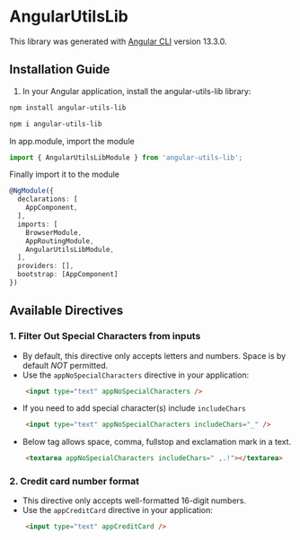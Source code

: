 # AngularUtilsLib

This library was generated with [Angular CLI](https://github.com/angular/angular-cli) version 13.3.0.


## Installation Guide
1. In your Angular application, install the angular-utils-lib library:
```perl
npm install angular-utils-lib
```

```perl
npm i angular-utils-lib
```

In app.module, import the module
```typescript
import { AngularUtilsLibModule } from 'angular-utils-lib';
```
Finally import it to the module
```typescript
@NgModule({
  declarations: [
    AppComponent,
  ],
  imports: [
    BrowserModule,
    AppRoutingModule,
    AngularUtilsLibModule,
  ],
  providers: [],
  bootstrap: [AppComponent]
})
```

## Available Directives

### 1. Filter Out Special Characters from inputs
- By default, this directive only accepts letters and numbers. Space is by default *NOT* permitted.
- Use the `appNoSpecialCharacters` directive in your application:

```html
    <input type="text" appNoSpecialCharacters />
```

- If you need to add special character(s) include `includeChars` 
```html
    <input type="text" appNoSpecialCharacters includeChars="_" />
```

- Below tag allows space, comma, fullstop and exclamation mark in a text.
```html
    <textarea appNoSpecialCharacters includeChars=" ,.!"></textarea>
```

### 2. Credit card number format
- This directive only accepts well-formatted 16-digit numbers.
- Use the `appCreditCard` directive in your application:

```html
    <input type="text" appCreditCard />
```